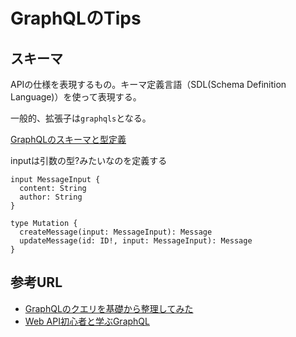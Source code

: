 # GraphQLのTips

## スキーマ

APIの仕様を表現するもの。キーマ定義言語（SDL(Schema Definition Language)）を使って表現する。

一般的、拡張子は`graphqls`となる。

[GraphQLのスキーマと型定義](https://qiita.com/NagaokaKenichi/items/d341dc092012e05d6606)


inputは引数の型?みたいなのを定義する

```
input MessageInput {
  content: String
  author: String
}

type Mutation {
  createMessage(input: MessageInput): Message
  updateMessage(id: ID!, input: MessageInput): Message
}
```

## 参考URL

- [GraphQLのクエリを基礎から整理してみた](https://qiita.com/shunp/items/d85fc47b33e1b3a88167)
- [Web API初心者と学ぶGraphQL](https://qiita.com/SiragumoHuin/items/cc58f456bc43a1be41b4)